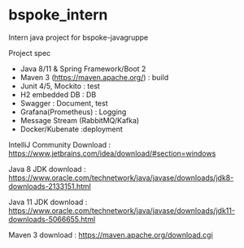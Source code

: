 # bspoke_intern
Intern java project for bspoke-javagruppe

Project spec
- Java 8/11 & Spring Framework/Boot 2 
- Maven 3 (https://maven.apache.org/) : build
- Junit 4/5, Mockito : test
- H2 embedded DB : DB
- Swagger : Document, test
- Grafana(Prometheus) : Logging
- Message Stream (RabbitMQ/Kafka)
- Docker/Kubenate :deployment

IntelliJ Community Download : https://www.jetbrains.com/idea/download/#section=windows

Java 8 JDK download : https://www.oracle.com/technetwork/java/javase/downloads/jdk8-downloads-2133151.html

Java 11 JDK download : https://www.oracle.com/technetwork/java/javase/downloads/jdk11-downloads-5066655.html

Maven 3 download : https://maven.apache.org/download.cgi
